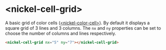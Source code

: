 # \<nickel-cell-grid\>

A basic grid of color cells ([\<nickel-color-cell\>](https://github.com/NicolasRichel/nickel-color-cell)).
By default it displays a square grid of 3 lines and 3 columns.
The `nx` and  `ny` properties can be set to choose the number of columns and lines
respectively.

<!--
```
<custom-element-demo>
  <template>
    <script src="../webcomponentsjs/webcomponents-lite.js"></script>
    <link rel="import" href="nickel-cell-grid.html"/>
    <next-code-block></next-code-block>
  </template>
</custom-element-demo>
```
-->
```html
<nickel-cell-grid nx="5" ny="7"></nickel-cell-grid>
```
